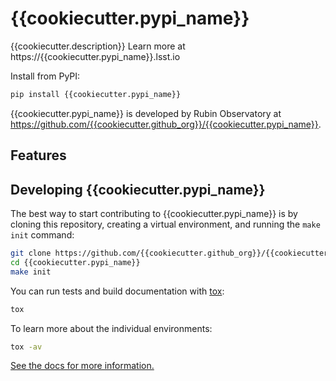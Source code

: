 # {{cookiecutter.pypi_name}}

{{cookiecutter.description}}
Learn more at https://{{cookiecutter.pypi_name}}.lsst.io

Install from PyPI:

```sh
pip install {{cookiecutter.pypi_name}}
```

{{cookiecutter.pypi_name}} is developed by Rubin Observatory at https://github.com/{{cookiecutter.github_org}}/{{cookiecutter.pypi_name}}.

## Features

<!-- A bullet list with things that this package does -->

## Developing {{cookiecutter.pypi_name}}

The best way to start contributing to {{cookiecutter.pypi_name}} is by cloning this repository, creating a virtual environment, and running the `make init` command:

```sh
git clone https://github.com/{{cookiecutter.github_org}}/{{cookiecutter.pypi_name}}.git
cd {{cookiecutter.pypi_name}}
make init
```

You can run tests and build documentation with [tox](https://tox.wiki/en/latest/):

```sh
tox
```

To learn more about the individual environments:

```sh
tox -av
```

[See the docs for more information.](https://{{cookiecutter.pypi_name}}.lsst.io/dev/development.html)
